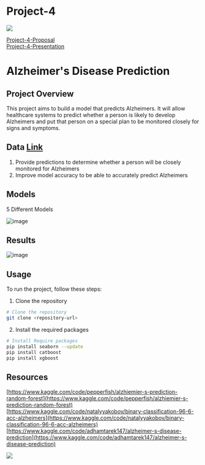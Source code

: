 # Project-4
<img src="https://capsule-render.vercel.app/api?type=waving&color=BDBDC8&height=150&section=header" />

[Project-4-Proposal](https://docs.google.com/document/d/1wjlaXLGC6ZO0PcoKIO1drjRMGmiGWQUmc7J78Ze_ab0/edit)<br/>
[Project-4-Presentation](https://docs.google.com/presentation/d/1Ox67xYNNrqshxPYItvrRJksU-eEXDaOTcOdYGBiVM_g/edit?usp=sharing)

# Alzheimer's Disease Prediction

## Project Overview
This project aims to build a model that predicts Alzheimers. It will allow healthcare systems to predict whether a person is likely to develop Alzheimers and put that person on a special plan to be monitored closely for signs and symptoms.

## Data [Link](https://www.kaggle.com/datasets/rabieelkharoua/alzheimers-disease-dataset)
  1. Provide predictions to determine whether a person will be closely monitored for Alzheimers
  2. Improve model accuracy to be able to accurately predict Alzheimers


## Models
5 Different Models

![image](https://github.com/user-attachments/assets/df77d5ff-20bc-4aab-a8ab-543722ec8243)

## Results
![image](https://github.com/user-attachments/assets/438138dd-d1f2-48f0-be5d-f8e5d7bd28a7)

## Usage
To run the project, follow these steps:
1. Clone the repository
```bash
# Clone the repository
git clone <repository-url>
```
2. Install the required packages
```bash
# Install Require packages
pip install seaborn --update
pip install catboost
pip install xgboost
``` 
## Resources
[https://www.kaggle.com/code/pepperfish/alzhiemier-s-prediction-random-forest](https://www.kaggle.com/code/pepperfish/alzhiemier-s-prediction-random-forest)
[https://www.kaggle.com/code/natalyyakobov/binary-classification-96-6-acc-alzheimers](https://www.kaggle.com/code/natalyyakobov/binary-classification-96-6-acc-alzheimers)
[https://www.kaggle.com/code/adhamtarek147/alzheimer-s-disease-prediction](https://www.kaggle.com/code/adhamtarek147/alzheimer-s-disease-prediction)



<img src="https://capsule-render.vercel.app/api?type=waving&color=BDBDC8&height=150&section=footer" />
